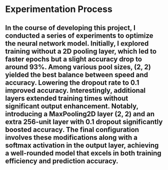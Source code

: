 # Experimentation Process

## In the course of developing this project, I conducted a series of experiments to optimize the neural network model. Initially, I explored training without a 2D pooling layer, which led to faster epochs but a slight accuracy drop to around 93%. Among various pool sizes, (2, 2) yielded the best balance between speed and accuracy. Lowering the dropout rate to 0.1 improved accuracy. Interestingly, additional layers extended training times without significant output enhancement. Notably, introducing a MaxPooling2D layer (2, 2) and an extra 256-unit layer with 0.1 dropout significantly boosted accuracy. The final configuration involves these modifications along with a softmax activation in the output layer, achieving a well-rounded model that excels in both training efficiency and prediction accuracy.
